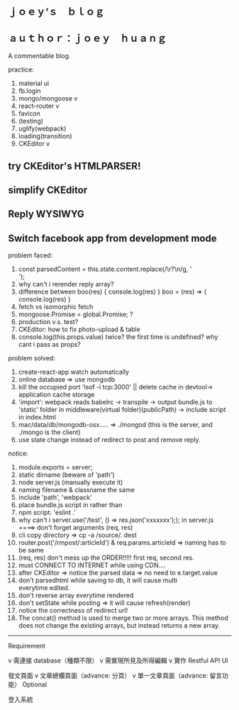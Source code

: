 ## ｊｏｅｙ‘ｓ　ｂｌｏｇ

## ａｕｔｈｏｒ：ｊｏｅｙ　ｈｕａｎｇ

A commentable blog.

practice:
1. material ui
2. fb.login
3. mongo/mongoose v
4. react-router   v
5. favicon
6. (testing)
7. uglify(webpack)
8. loading(transition)
9. CKEditor       v

## try CKEditor's HTMLPARSER!
## simplify CKEditor
## Reply WYSIWYG
## Switch facebook app from development mode

problem faced:
1. const parsedContent = this.state.content.replace(/\r?\n/g, '<br />');
2. why can't i rerender reply array?
3. difference between
  boo(res) { console.log(res) }
  boo = (res) => { console.log(res) }
4. fetch vs isomorphic fetch
5. mongoose.Promise = global.Promise; ?
6. production v.s. test?
7. CKEditor: how to fix photo-upload & table
8. console.log(this.props.value) twice? the first time is undefined? why cant i pass as props?

problem solved:
1. create-react-app watch automatically
2. online database => use mongodb
3. kill the occupied port 'lsof -i tcp:3000' || delete cache in devtool-> application cache storage
4. 'import': webpack reads babelrc -> transpile -> output bundle.js to 'static' folder in middleware(virtual folder)(publicPath) -> include script in index.html
5. mac/data/db/mongodb-osx..... => ./mongod (this is the server, and ./mongo is the client)
6. use state change instead of redirect to post and remove reply.

notice:
1. module.exports = server;
2. static dirname (beware of 'path')
3. node server.js (manually execute it)
4. naming filename & classname the same
5. include 'path', 'webpack'
6. place bundle.js script in <body> rather than <head>
7. npm script: 'eslint .'
8. why can't i server.use('/test', () => res.json('xxxxxxx');); in server.js ====> don't forget arguments (req, res)
9. cli copy directory => cp -a /source/. dest
10. router.post('/rmpost/:articleId') & req.params.articleId => naming has to be same
11. (req, res) don't mess up the ORDER!!!!! first req, second res.
12. must CONNECT TO INTERNET while using CDN....
13. after CKEditor => notice the parsed data => no need to e.target.value
14. don't parsedhtml while saving to db, it will cause multi <br /> everytime edited.
15. don't reverse array everytime rendered
16. don't setState while posting => it will cause refresh(render)
17. notice the correctness of redirect url!
18. The concat() method is used to merge two or more arrays. This method does not change the existing arrays, but instead returns a new array.

------------------------------------------------------------------------------

Requirement

v 需連接 database（種類不限）
v 需實現所見及所得編輯
v 實作 Restful API
UI

發文頁面
v 文章總欄頁面（advance: 分頁）
v 單一文章頁面（advance: 留言功能）
Optional

登入系統
